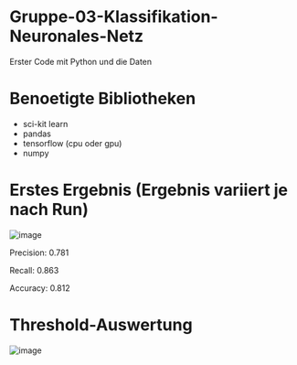 # Gruppe-03-Klassifikation-Neuronales-Netz

Erster Code mit Python und die Daten

# Benoetigte Bibliotheken
- sci-kit learn
- pandas
- tensorflow (cpu oder gpu)
- numpy

# Erstes Ergebnis (Ergebnis variiert je nach Run)

![image](https://user-images.githubusercontent.com/116145963/216841121-0a8cfe52-717a-4e8d-8ba4-6e289f7c4b12.png)

Precision: 0.781

Recall: 0.863

Accuracy: 0.812

# Threshold-Auswertung

![image](https://user-images.githubusercontent.com/116145963/216841190-dbd1b910-c088-4e26-9f36-57de900db66f.png)
